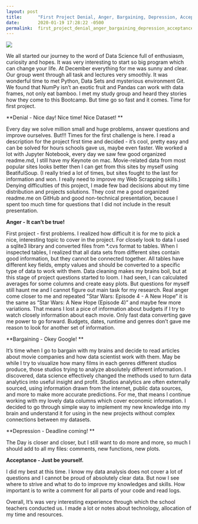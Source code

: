 ```yaml
---
layout: post
title:      "First Project Denial, Anger, Bargaining, Depression, Acceptance"
date:       2020-01-19 17:28:22 -0500
permalink:  first_project_denial_anger_bargaining_depression_acceptance
---
```



![](https://www.verywellmind.com/thmb/wqfAOm8OJS6S5535LAiwnBk7hEY=/500x0/filters:no_upscale():max_bytes(150000):strip_icc():format(webp)/4175361_color1-5c3b9069c9e77c0001c6c85f.pnghttp://)

We all started our journey to the word of Data Science full of enthusiasm, curiosity and hopes. It was very interesting to start so big program which can change your life. At December everything for me was sunny and clear. Our group went through all task and lectures very smoothly. It was wonderful time to met Python, Data Sets and mysterious environment Git. We found that NumPy isn’t an exotic fruit and Pandas can work with data frames, not only eat bamboo. I met my study group and heard they stories how they come to this Bootcamp. But time go so fast and it comes. Time for first project.

**Denial - Nice day! Nice time! Nice Dataset! **

Every day we solve million small and huge problems, answer questions and improve ourselves. But!!! Times for the first challenge is here. I read a description for the project first time and decided - it’s cool, pretty easy and can be solved for hours schools gave us, maybe even faster. We worked a lot with Jupyter Notebook, every day we saw few good organized readme.md, I still have my Keynote on mac.
Movie-related data from most popular sites looks better then I can get from this sites by myself using BeatifulSoup. (I really tried a lot of times, but sites fought to the last for information and won. I really need to improve my Web Scrapping skills.) Denying difficulties of this project, I made few bad decisions about my time distribution and projects solutions. They cost me a good organized readme.me on GitHub and good non-technical presentation, because I spent too much time for questions that I did not include in the result presentation.

**Anger - It can’t be true!**

First project - first problems. I realized how difficult it is for me to pick a nice, interesting topic to cover in the project. For closely look to data I used a sqlite3 library and converted files from *.cvs format to tables. When I inspected tables, I realized that all data sets from different sites contain good information, but they cannot be connected together. All tables have different key fields, empty values and should be converted to a specific type of data to work with them. Data cleaning makes my brains boil, but at this stage of project questions started to loom. I had seen, I can calculated averages for some columns and create easy plots. But questions for myself still haunt me and I cannot figure out main task for my research. Real anger come closer to me and repeated "Star Wars: Episode 4 - A New Hope” it is the same as “Star Wars: A New Hope (Episode 4)” and maybe few more variations. That means I lost a pice of information about budgets if I try to watch closely information about each movie. Only fast data converting gave me power to go forward. Budgets, dates, runtime and genres don’t gave me reason to look for another set of information. 

**Bargaining - Okey Google! **

It’s time when I go to bargain with my brains and decide to read articles about movie companies and how data scientist work with them. May be while I try to visualize how many films in each genres different studios produce, those studios trying to analyze absolutely different information. I discovered, data science effectively changed the methods used to turn data analytics into useful insight and profit. Studios analytics are often externally sourced, using information drawn from the internet, public data sources, and more to make more accurate predictions. For me, that means I continue working with my lovely data columns which cover economic information. I decided to go through simple way to implement my new knowledge into my brain and understand it for using in the new projects without complex connections between my datasets.

**Depression - Deadline coming! **

The Day is closer and closer, but I still want to do more and more, so much I should add to all my files: comments, new functions, new plots.

**Acceptance - Just be yourself.**

I did my best at this time. I know my data analysis does not cover a lot of questions and I cannot be proud of absolutely clear data. But now I see where to strive and what to do to improve my knowledges and skills. How important is to write a comment for all parts of your code and read logs.

Overall, It’s was very interesting experience through which the school teachers conducted us. I made a lot or notes about technology, allocation of my time and resources.
